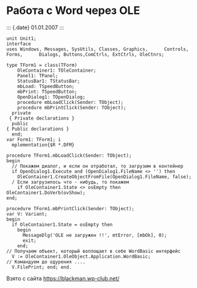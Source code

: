 Работа с Word через OLE
=======================

::: {.date}
01.01.2007
:::

    unit Unit1; 
    interface
    uses Windows, Messages, SysUtils, Classes, Graphics,      Controls, Forms,      Dialogs, Buttons,ComCtrls, ExtCtrls, OleCtnrs;
     
    type TForm1 = class(TForm)
        OleContainer1: TOleContainer;
        Panel1: TPanel;
        StatusBar1: TStatusBar;
        mbLoad: TSpeedButton;
        mbPrint: TSpeedButton;
        OpenDialog1: TOpenDialog;
        procedure mbLoadClick(Sender: TObject);
        procedure mbPrintClick(Sender: TObject);
      private
     { Private declarations }
      public
    { Public declarations }
      end;
    var Form1: TForm1; i
      mplementation{$R *.DFM}
     
    procedure TForm1.mbLoadClick(Sender: TObject);
    begin
      // Покажем диалог, и если он отработал, то загрузим в контейнер
      if OpenDialog1.Execute and (OpenDialog1.FileName <> '') then
        OleContainer1.CreateObjectFromFile(OpenDialog1.FileName, false);
      / Если загрузилось что - нибудь, то покажем
        if OleContainer1.State <> osEmpty then OleContainer1.DoVerb(ovShow);
    end;
     
    procedure TForm1.mbPrintClick(Sender: TObject);
    var V: Variant;
    begin
      if OleContainer1.State = osEmpty then
        begin
          MessageDlg('OLE не загружен !!', mtError, [mbOk], 0);
          exit;
        end;
    // Получаем объект, который воплощает в себе WordBasic интерфейс
      V := OleContainer1.OleObject.Application.WordBasic;
    // Командуем до одурения ....
      V.FilePrint; end; end.

Взято с сайта <https://blackman.wp-club.net/>

